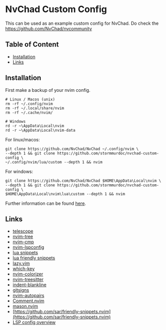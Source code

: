 # NvChad Custom Config

This can be used as an example custom config for NvChad.
Do check the [https://github.com/NvChad/nvcommunity
](https://github.com/NvChad/nvcommunity)

## Table of Content

<!-- toc -->

- [Installation](#installation)
- [Links](#links)

<!-- tocstop -->

## Installation

First make a backup of your nvim config.

```shell
# Linux / Macos (unix)
rm -rf ~/.config/nvim
rm -rf ~/.local/share/nvim
rm -rf ~/.cache/nvim/

# Windows
rd -r ~\AppData\Local\nvim
rd -r ~\AppData\Local\nvim-data
```

For linux/macos:

```shell
git clone https://github.com/NvChad/NvChad ~/.config/nvim \
--depth 1 && git clone https://github.com/stormmurdoc/nvchad-custom-config \
~/.config/nvim/lua/custom --depth 1 && nvim
```

For windows:

```shell
git clone https://github.com/NvChad/NvChad $HOME\AppData\Local\nvim \
--depth 1 && git clone https://github.com/stormmurdoc/nvchad-custom-config \
$HOME\AppData\Local\nvim\lua\custom --depth 1 && nvim
```

Further information can be found [here](https://nvchad.com/docs/quickstart/install).

## Links

- [telescope](https://github.com/nvim-telescope/telescope.nvim)
- [nvim-tree](https://github.com/nvim-tree/nvim-tree.lua)
- [nvim-cmp](https://github.com/hrsh7th/nvim-cmp)
- [nvim-lspconfig](https://github.com/neovim/nvim-lspconfig)
- [lua snippets](https://github.com/L3MON4D3/LuaSnip)
- [lua friendly snippets](https://github.com/rafamadriz/friendly-snippets)
- [lazy.vim](https://github.com/folke/lazy.nvim)
- [which-key](https://github.com/folke/which-key.nvim)
- [nvim-colorizer](https://github.com/NvChad/nvim-colorizer.lua)
- [nvim-treesitter](https://github.com/nvim-treesitter/nvim-treesitter)
- [indent-blankline](https://github.com/lukas-reineke/indent-blankline.nvim)
- [gitsigns](https://github.com/lewis6991/gitsigns.nvim)
- [nvim-autopairs](https://github.com/windwp/nvim-autopairs)
- [Comment.nvim](https://github.com/numToStr/Comment.nvim)
- [mason.nvim](https://github.com/williamboman/mason.nvim)
- [https://github.com/sar/friendly-snippets.nvim](https://github.com/sar/friendly-snippets.nvim)
- [LSP config overview](https://github.com/neovim/nvim-lspconfig/blob/master/doc/server_configurations.md#ansiblels)
